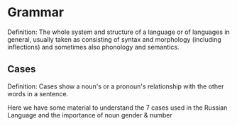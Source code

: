 <h1>Grammar</h1>
<p> Definition: The whole system and structure of a language or of languages in general, usually taken as consisting of syntax and morphology (including inflections) and sometimes also phonology and semantics. </p>
<tr>
<h2>Cases</h2>
 <p> Definition: Cases show a noun's or a pronoun's relationship with the other words in a sentence. 
<p>Here we have some material to understand the 7 cases used in the Russian Language and the importance of noun gender & number</p>
